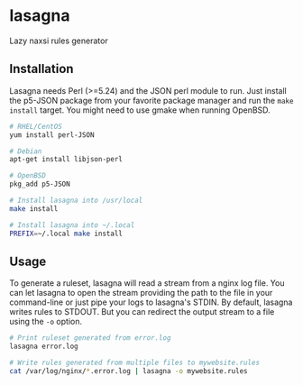 # lasagna
Lazy naxsi rules generator

## Installation
Lasagna needs Perl (>=5.24) and the JSON perl module to run. Just install the p5-JSON package from 
your favorite package manager and run the ``make install`` target. You might need to use gmake when 
running OpenBSD.

```bash
# RHEL/CentOS
yum install perl-JSON

# Debian
apt-get install libjson-perl

# OpenBSD
pkg_add p5-JSON

# Install lasagna into /usr/local
make install

# Install lasagna into ~/.local
PREFIX=~/.local make install
```

## Usage
To generate a ruleset, lasagna will read a stream from a nginx log file. You can let lasagna to open the
stream providing the path to the file in your command-line or just pipe your logs to lasagna's STDIN.
By default, lasagna writes rules to STDOUT. But you can redirect the output stream to a file using the 
``-o`` option.

```bash
# Print ruleset generated from error.log
lasagna error.log

# Write rules generated from multiple files to mywebsite.rules 
cat /var/log/nginx/*.error.log | lasagna -o mywebsite.rules
```
